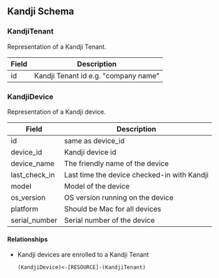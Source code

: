 ## Kandji Schema

### KandjiTenant

Representation of a Kandji Tenant.

|Field | Description|
|-------|-------------|
| id | Kandji Tenant id e.g. "company name"|

### KandjiDevice

Representation of a Kandji device.

|Field | Description|
|-------|-------------|
|id | same as device_id|
|device_id | Kandji device id|
|device_name | The friendly name of the device|
|last_check_in | Last time the device checked-in with Kandji|
|model | Model of the device|
|os_version | OS version running on the device |
|platform | Should be Mac for all devices|
|serial_number | Serial number of the device|

#### Relationships

- Kandji devices are enrolled to a Kandji Tenant

    ```
    (KandjiDevice)<-[RESOURCE]-(KandjiTenant)
    ```
